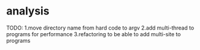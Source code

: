 analysis
========

TODO:
1.move directory name from hard code to argv
2.add multi-thread to programs for performance
3.refactoring to be able to add multi-site to programs

